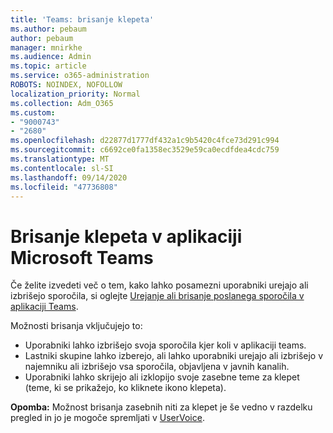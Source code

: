```yaml
---
title: 'Teams: brisanje klepeta'
ms.author: pebaum
author: pebaum
manager: mnirkhe
ms.audience: Admin
ms.topic: article
ms.service: o365-administration
ROBOTS: NOINDEX, NOFOLLOW
localization_priority: Normal
ms.collection: Adm_O365
ms.custom:
- "9000743"
- "2680"
ms.openlocfilehash: d22877d1777df432a1c9b5420c4fce73d291c994
ms.sourcegitcommit: c6692ce0fa1358ec3529e59ca0ecdfdea4cdc759
ms.translationtype: MT
ms.contentlocale: sl-SI
ms.lasthandoff: 09/14/2020
ms.locfileid: "47736808"
---
```

# <a name="delete-a-chat-in-microsoft-teams"></a>Brisanje klepeta v aplikaciji Microsoft Teams

Če želite izvedeti več o tem, kako lahko posamezni uporabniki urejajo ali izbrišejo sporočila, si oglejte [Urejanje ali brisanje poslanega sporočila v aplikaciji Teams](https://support.office.com/article/5f1fe604-a900-4a07-b8b7-8cf70ed6b263). 

Možnosti brisanja vključujejo to:

- Uporabniki lahko izbrišejo svoja sporočila kjer koli v aplikaciji teams.
- Lastniki skupine lahko izberejo, ali lahko uporabniki urejajo ali izbrišejo v najemniku ali izbrišejo vsa sporočila, objavljena v javnih kanalih.
- Uporabniki lahko skrijejo ali izklopijo svoje zasebne teme za klepet (teme, ki se prikažejo, ko kliknete ikono klepeta).

**Opomba:** Možnost brisanja zasebnih niti za klepet je še vedno v razdelku pregled in jo je mogoče spremljati v [UserVoice](https://microsoftteams.uservoice.com/forums/555103-public/suggestions/33535006-delete-private-chat-threads). 